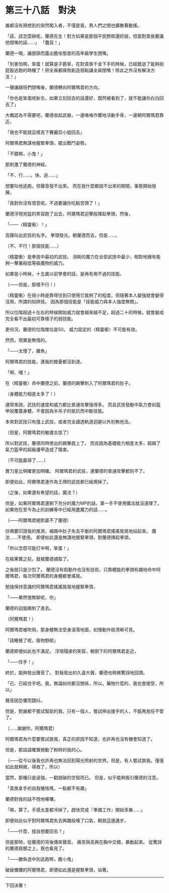 # 第三十八話　對決

誰都沒有預想到的突然闖入者，不僅是我，男人們之間也擴散著動搖。

「該、該怎麼辦呢，蘭德先生！對方如果是那個平民野郎還好說，但面對貴族要讓他閉嘴的話……」
「蠢貨！」

蘭德一喝，讓狼狽而露出膽怯態度的高年級學生閉嘴。

「別害怕啊，笨蛋！就算是子爵家，在對貴族千金下手的時候，已經錯過了能夠拍屁股逃跑的時機了！把全員都揍倒創造弱點讓全員閉嘴！除此之外沒有解決方法！」

一聲讓跟班們閉嘴後，蘭德轉向阿爾瑪君的方向。

「你也是笨蛋呢新生。如果立刻回去的話還好，既然被看到了，就不能讓你白白回去了」

大概認為不需要吧，蘭德收起武器，一邊咯咯作響地活動手骨，一邊朝阿爾瑪君靠近，

「我也不能就這樣丟下賽麗亞小姐回去」

阿爾瑪君無謀地握緊拳頭，擺出戰鬥姿勢。

「不錯嘛，小鬼！」

那刺激了蘭德的神經。

「不、行……。快、逃……」

想要叫他逃跑，但聲音發不出來。
而在我什麼都說不出來的期間，事態開始發展。

「我對你沒有恨意呢。不過要讓你吃點苦頭了！」

蘭德浮現兇猛的笑容跑了出去，阿爾瑪君迎擊般揮起拳頭，然後，

「——〈精靈衝〉！」

高聲叫出武技的名字。
拳頭發光，朝蘭德而去，但是……。

（不、不行！那個技能……）

〈精靈衝〉是拳技中最初的武技。
消耗的魔力在全部武技中最少，相對地擁有能夠一擊屠殺低等級魔物的威力。

如果是小時候，十五歲以前學會的話，是再有用不過的技能。

（——但是，那樣不行！）

〈精靈衝〉在弱小時是靠得住到只使用它就夠了的程度，但隨著本人變強就會變得沒用，所謂的陷阱技。
因為那個技能是「技能威力與本人強度無關」。

所以位階超過十左右的時候開始威力就會越來越不足，超過二十的時候，就會變成完全看不出最初可靠樣子的弱技能。

更何況，蘭德的位階推估是50。
威力固定的〈精靈衝〉不可能有效。

然而，現實是無情的。

「——太慢了，雜魚」

阿爾瑪君的技能，連我的擔憂都沒到達。

「啊、嘎！」

在〈精靈衝〉命中蘭德之前，蘭德的踢擊刺入了阿爾瑪君的肚子。

（身體能力相差太多了！）

通常來說，武技的速度和威力都比普通攻擊強得多。
而且武技發動中氣力會如盔甲般覆蓋身體，不會因為半吊子的抵抗而中斷技能。

本來對武技只有撞上武技，或者完全讀透軌道迴避以外別無他法。

（但是，阿爾瑪君的敏捷太低了）

所以對武技，蘭德同時使出的踢擊趕上了。
而且因為基礎能力相差太多，超越了氣力盔甲的超級護甲造成了傷害。

（不可能贏得了……）

實力差比明確更加明確。
阿爾瑪君的武技，連蘭德的普通攻擊都到不了。

即便如此，阿爾瑪君連作為王牌的武技都已經用掉了。

（之後，如果還有希望的話，魔法？）

但是，如果阿爾瑪君還剩下充分的魔力MP的話，第一手不使用魔法就沒道理了。
如果他在至今為止的訓練等中已經用盡魔力的話……。

（——阿爾瑪君絕對贏不了蘭德）

彷彿要印證我的推測，被踢中肚子失去平衡的阿爾瑪君搖搖晃晃地站起來。
魔法……不使用。
即便如此還是無謀地握緊拳頭，對蘭德揮起拳頭，

「所以怎麼可能打中啊，笨蛋！」

在結果實之前，就被蘭德摘取了。

之後就只是沙包了。
蘭德沒有假動作也沒有技術，只靠體能的拳頭有趣地命中阿爾瑪君，每次阿爾瑪君的身體都會搖晃。

勉強保持意識的阿爾瑪君搖搖晃晃地握緊拳頭，

「——果然很無聊呢，你」

蘭德的迴旋踢刺了進去。

（阿爾瑪君！）

阿爾瑪君被吹飛，那身體無法受身滾落地面，如慢動作般清晰可見。

「該睡覺了呢，廢物野郎」

蘭德即便如此也不滿足。
浮現殘虐的笑容，朝倒下的阿爾瑪君走近，

「——住手！」

終於，能夠發出聲音了。
對我發出的久違大聲，蘭德也稍微驚訝地回頭。

「已、已經住手吧。我，無論如何都沒關係，所以。藥物什麼的，我也會接受，所以」

聲音因恐懼而顫抖。

但是，對誰都不嘗試幫助的我，只有一個人，嘗試伸出援手的人，不能再放任不管了。

（……謝謝你，阿爾瑪君）

阿爾瑪君為什麼要嘗試救我，真正的原因不知道，也許再也沒有機會知道了。

但是，那話語確實撼動了粉碎的我的心。

（——從今以後我也許再也無法回到陽光照射的世界。但是，有人嘗試救我。僅僅如此就稍微，得救了，所以）

當然，那種只是逞強，一戳就破的空殼而已。
但是，似乎能夠吸引蘭德的注意。

「貴族拿手的自我犧牲嗎，一點都不有趣」

蘭德對我的話不悅地嘟囔，

「嘛，算了。手感太差都冷掉了。趕快完成『準備工作』開始享樂……」

即便如此似乎對阿爾瑪君失去興趣般嘆了口氣，朝我這邊邁步，

「——什麼，擅自想要回去？」

但是那時，從蘭德的背後傳來聲音。
痛苦與高興在胸中交錯，暴動起來。
從驚訝的蘭德肩膀之上，我也看見了。

「——勝負途中別逃跑啊，膽小鬼」

破破爛爛的阿爾瑪君，即便如此還是握緊拳頭，站著。

---

下回決著！